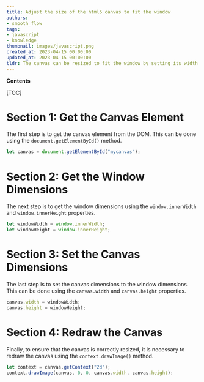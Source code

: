 ```yaml
---
title: Adjust the size of the html5 canvas to fit the window
authors:
- smooth_flow
tags:
- javascript
- knowledge
thumbnail: images/javascript.png
created_at: 2023-04-15 00:00:00
updated_at: 2023-04-15 00:00:00
tldr: The canvas can be resized to fit the window by setting its width and height attributes to match the window`s innerWidth and innerHeight.
---
```


**Contents**

[TOC]

# Section 1: Get the Canvas Element

The first step is to get the canvas element from the DOM. This can be done using the `document.getElementById()` method.

```javascript
let canvas = document.getElementById("mycanvas");
```

# Section 2: Get the Window Dimensions

The next step is to get the window dimensions using the `window.innerWidth` and `window.innerHeight` properties.

```javascript
let windowWidth = window.innerWidth;
let windowHeight = window.innerHeight;
```

# Section 3: Set the Canvas Dimensions

The last step is to set the canvas dimensions to the window dimensions. This can be done using the `canvas.width` and `canvas.height` properties.

```javascript
canvas.width = windowWidth;
canvas.height = windowHeight;
```

# Section 4: Redraw the Canvas

Finally, to ensure that the canvas is correctly resized, it is necessary to redraw the canvas using the `context.drawImage()` method.

```javascript
let context = canvas.getContext("2d");
context.drawImage(canvas, 0, 0, canvas.width, canvas.height);
```
